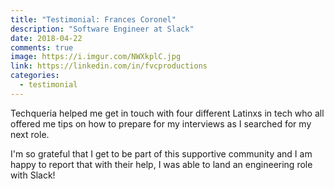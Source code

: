 ```yaml
---
title: "Testimonial: Frances Coronel"
description: "Software Engineer at Slack"
date: 2018-04-22
comments: true
image: https://i.imgur.com/NWXkplC.jpg
link: https://linkedin.com/in/fvcproductions
categories:
  - testimonial
---
```


Techqueria helped me get in touch with four different Latinxs in tech who all offered me tips on how to prepare for my interviews as I searched for my next role.

I'm so grateful that I get to be part of this supportive community and I am happy to report that with their help, I was able to land an engineering role with Slack!
